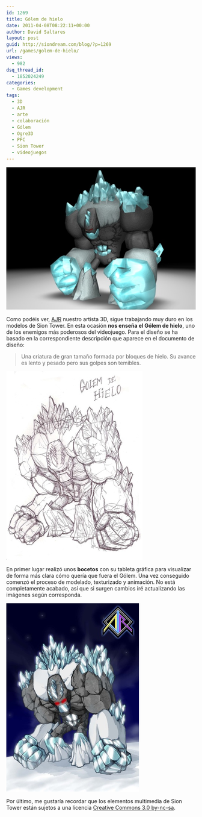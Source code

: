 ```yaml
---
id: 1269
title: Gólem de hielo
date: 2011-04-08T08:22:11+00:00
author: David Saltares
layout: post
guid: http://siondream.com/blog/?p=1269
url: /games/golem-de-hielo/
views:
  - 982
dsq_thread_id:
  - 1852024249
categories:
  - Games development
tags:
  - 3D
  - AJR
  - arte
  - colaboración
  - Gólem
  - Ogre3D
  - PFC
  - Sion Tower
  - videojuegos
---
```


![golem-render.jpg](/img/sion-tower/golem-render.jpg)

Como podéis ver, [AJR](http://ajr-portafolio.blogspot.com/) nuestro artista 3D, sigue trabajando muy duro en los modelos de Sion Tower. En esta ocasión **nos enseña el Gólem de hielo**, uno de los enemigos más poderosos del videojuego. Para el diseño se ha basado en la correspondiente descripción que aparece en el documento de diseño:

> Una criatura de gran tamaño formada por bloques de hielo. Su avance es lento y pesado pero sus golpes son temibles.


![golem-boceto.jpg](/img/sion-tower/golem-boceto.jpg)

En primer lugar realizó unos **bocetos** con su tableta gráfica para visualizar de forma más clara cómo quería que fuera el Gólem. Una vez conseguido comenzó el proceso de modelado, texturizado y animación. No está completamente acabado, así que si surgen cambios iré actualizando las imágenes según corresponda.

![golem-color.jpg](/img/sion-tower/golem-color.jpg)

Por último, me gustaría recordar que los elementos multimedia de Sion Tower están sujetos a una licencia [Creative Commons 3.0 by-nc-sa](http://creativecommons.org/licenses/by-nc-sa/3.0/).